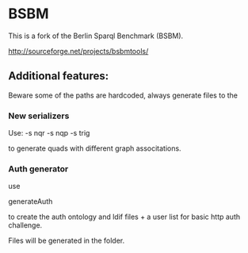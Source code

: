 # BSBM

This is a fork of the Berlin Sparql Benchmark (BSBM).

http://sourceforge.net/projects/bsbmtools/


## Additional features: 

Beware some of the paths are hardcoded, always generate files to the <bsbm-installation-folder>

### New serializers

Use: 
-s nqr
-s nqp
-s trig 

to generate quads with different graph associtations.

### Auth generator

use 

generateAuth 

to create the auth ontology and ldif files + a user list for basic http auth challenge.

Files will be generated in the <bsbm-installation-folder> folder.

